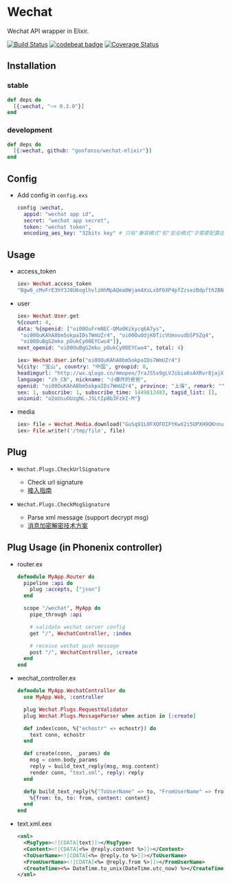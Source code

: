 # Wechat

Wechat API wrapper in Elixir.

[![Build Status](https://travis-ci.org/goofansu/wechat-elixir.svg?branch=master)](https://travis-ci.org/goofansu/wechat-elixir)
[![codebeat badge](https://codebeat.co/badges/60f20da5-c961-4100-a19e-135ad79c8457)](https://codebeat.co/projects/github-com-goofansu-wechat-elixir-master)
[![Coverage Status](https://coveralls.io/repos/github/goofansu/wechat-elixir/badge.svg)](https://coveralls.io/github/goofansu/wechat-elixir)

## Installation

### stable

  ```elixir
  def deps do
    [{:wechat, "~> 0.3.0"}]
  end
  ```

### development

  ```elixir
  def deps do
    [{:wechat, github: "goofansu/wechat-elixir"}]
  end
  ```

## Config

* Add config in `config.exs`

    ```elixir
    config :wechat,
      appid: "wechat app id",
      secret: "wechat app secret",
      token: "wechat token",
      encoding_aes_key: "32bits key" # 只有"兼容模式"和"安全模式"才需要配置这个值
    ```

## Usage

* access_token

    ```elixir
    iex> Wechat.access_token
    "Bgw6_cMvFrE3hY3J8U6oglhvlzHhMpAQma0Wjam4XsLx8F6XP4pfZzsezBdpfth2BNAdUK6wA23S7D3fSePt7meG9a1gf9LhEmXjxGelnTjJLaIQMYumrCHE_9gcFVXaHIHcAGACDC"
    ```

* user

    ```elixir
    iex> Wechat.User.get
    %{count: 4,
    data: %{openid: ["oi00OuFrmNEC-QMa0Kikycq6A7ys",
     "oi00OuKAhA8bm5okpaIDs7WmUZr4", "oi00OuOdjK0TicVUmovudbSP5Zq4",
     "oi00OuBgG2mko_pOukCy00EYCwo4"]},
    next_openid: "oi00OuBgG2mko_pOukCy00EYCwo4", total: 4}

    iex> Wechat.User.info("oi00OuKAhA8bm5okpaIDs7WmUZr4")
    %{city: "宝山", country: "中国", groupid: 0,
    headimgurl: "http://wx.qlogo.cn/mmopen/7raJSSs9gLVJibia6sAXRvr8jajXfQFWiagrLwrRIZjMHCEXOxYf6nflxcpl4WkT7gz8Sa4tO32avnI0dlNLn24yA/0",
    language: "zh_CN", nickname: "小爆炸的爸爸",
    openid: "oi00OuKAhA8bm5okpaIDs7WmUZr4", province: "上海", remark: "",
    sex: 1, subscribe: 1, subscribe_time: 1449812483, tagid_list: [],
    unionid: "o2oUsuOUzgNL-JSLtIp8b3FzkI-M"}
    ```

* media

    ```elixir
    iex> file = Wechat.Media.download("GuSq91L0FXQFOIFtKwX2i5UPXH9QKnnu63_z4JHZwIw3TMIn1C-xm8hX3nPWCA")
   iex> File.write!('/tmp/file', file)
    ```

## Plug

* `Wechat.Plugs.CheckUrlSignature`

  * Check url signature
  * [接入指南](http://mp.weixin.qq.com/wiki?t=resource/res_main&id=mp1421135319&token=&lang=zh_CN)

* `Wechat.Plugs.CheckMsgSignature`

  * Parse xml message (support decrypt msg)
  * [消息加密解密技术方案](http://mp.weixin.qq.com/wiki/2/3478f69c0d0bbe8deb48d66a3111ff6e.html)

## Plug Usage (in Phonenix controller)

* router.ex

    ```elixir
    defmodule MyApp.Router do
      pipeline :api do
        plug :accepts, ["json"]
      end

      scope "/wechat", MyApp do
        pipe_through :api

        # validate wechat server config
        get "/", WechatController, :index

        # receive wechat push message
        post "/", WechatController, :create
      end
    end
    ```

* wechat_controller.ex

    ```elixir
    defmodule MyApp.WechatController do
      use MyApp.Web, :controller

      plug Wechat.Plugs.RequestValidator
      plug Wechat.Plugs.MessageParser when action in [:create]

      def index(conn, %{"echostr" => echostr}) do
        text conn, echostr
      end

      def create(conn, _params) do
        msg = conn.body_params
        reply = build_text_reply(msg, msg.content)
        render conn, "text.xml", reply: reply
      end

      defp build_text_reply(%{"ToUserName" => to, "FromUserName" => from}, content) do
        %{from: to, to: from, content: content}
      end
    end
    ```

* text.xml.eex

    ```xml
    <xml>
      <MsgType><![CDATA[text]]></MsgType>
      <Content><![CDATA[<%= @reply.content %>]]></Content>
      <ToUserName><![CDATA[<%= @reply.to %>]]></ToUserName>
      <FromUserName><![CDATA[<%= @reply.from %>]]></FromUserName>
      <CreateTime><%= DateTime.to_unix(DateTime.utc_now) %></CreateTime>
    </xml>
    ```
